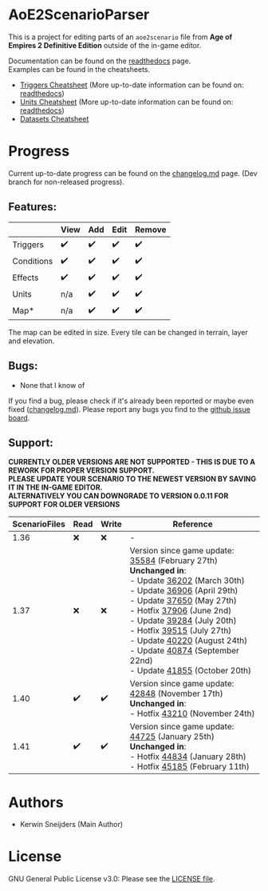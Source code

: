 # AoE2ScenarioParser

This is a project for editing parts of an `aoe2scenario` file from **Age of Empires 2
Definitive Edition** outside of the in-game editor.

Documentation can be found on the [readthedocs] page.  
Examples can be found in the cheatsheets.

- [Triggers Cheatsheet] (More up-to-date information can be found on: [readthedocs])
- [Units Cheatsheet] (More up-to-date information can be found on: [readthedocs])
- [Datasets Cheatsheet]

[readthedocs]: https://aoe2scenarioparser.readthedocs.io/en/master/
[triggers cheatsheet]: ./cheatsheets/TRIGGERS.md
[units cheatsheet]: ./cheatsheets/UNITS.md
[datasets cheatsheet]: ./cheatsheets/DATASETS.md

# Progress

Current up-to-date progress can be found on the [changelog.md] page. (Dev branch for non-released progress).

[changelog.md]: ./changelog.md

## Features:

|            | View               | Add                | Edit               | Remove             |
| ---------- | ------------------ | ------------------ | ------------------ | ------------------ |
| Triggers   | :heavy_check_mark: | :heavy_check_mark: | :heavy_check_mark: | :heavy_check_mark: |
| Conditions | :heavy_check_mark: | :heavy_check_mark: | :heavy_check_mark: | :heavy_check_mark: |
| Effects    | :heavy_check_mark: | :heavy_check_mark: | :heavy_check_mark: | :heavy_check_mark: |
| Units      | n/a                | :heavy_check_mark: | :heavy_check_mark: | :heavy_check_mark: |
| Map*       | n/a                | :heavy_check_mark: | :heavy_check_mark: | :heavy_check_mark: |

The map can be edited in size. Every tile can be changed in terrain, layer and elevation.

## Bugs:

- None that I know of

If you find a bug, please check if it's already been reported or maybe even fixed ([changelog.md]). Please report any bugs you find to the [github issue board].

[github issue board]: https://github.com/KSneijders/AoE2ScenarioParser/issues

## Support:

**CURRENTLY OLDER VERSIONS ARE NOT SUPPORTED - THIS IS DUE TO A REWORK FOR PROPER VERSION SUPPORT.**  
**PLEASE UPDATE YOUR SCENARIO TO THE NEWEST VERSION BY SAVING IT IN THE IN-GAME EDITOR.**  
**ALTERNATIVELY YOU CAN DOWNGRADE TO VERSION 0.0.11 FOR SUPPORT FOR OLDER VERSIONS**

| ScenarioFiles | Read               | Write              | Reference                                                                                                                                                                                                                                                                                                                                                                                             |
| ------------- | ------------------ | ------------------ | ----------------------------------------------------------------------------------------------------------------------------------------------------------------------------------------------------------------------------------------------------------------------------------------------------------------------------------------------------------------------------------------------------- |
| 1.36          | :x:                | :x:                | -                                                                                                                                                                                                                                                                                                                                                                                                     |
| 1.37          | :x:                | :x:                | Version since game update: [35584] (February 27th) <br> **Unchanged in**: <br> - Update [36202] (March 30th) <br> - Update [36906] (April 29th) <br> - Update [37650] (May 27th) <br> - Hotfix [37906] (June 2nd) <br> - Update [39284] (July 20th) <br> - Hotfix [39515] (July 27th) <br> - Update [40220] (August 24th) <br> - Update [40874] (September 22nd) <br> - Update [41855] (October 20th) |
| 1.40          | :heavy_check_mark: | :heavy_check_mark: | Version since game update: [42848] (November 17th) <br> **Unchanged in**: <br> - Hotfix [43210] (November 24th)                                                                                                                                                                                                                                                                                       |
| 1.41          | :heavy_check_mark: | :heavy_check_mark: | Version since game update: [44725] (January 25th) <br> **Unchanged in**: <br> - Hotfix [44834] (January 28th)<br> - Hotfix [45185] (February 11th)                                                                                                                                                                                                                                                                                         |

[35584]: https://www.ageofempires.com/news/aoe2de-update-35584/
[36202]: https://www.ageofempires.com/news/aoe2de-update-36202/
[36906]: https://www.ageofempires.com/news/aoe2de-update-36906/
[37650]: https://www.ageofempires.com/news/aoe2de-update-37650/
[37906]: https://www.ageofempires.com/news/aoe2de-hotfix-37906/
[39284]: https://www.ageofempires.com/news/aoe2de-update-39284/
[39515]: https://www.ageofempires.com/news/aoe2de-hotfix-39515/
[40220]: https://www.ageofempires.com/news/aoe2de-update-40220/
[40874]: https://www.ageofempires.com/news/aoe2de-update-40874/
[41855]: https://www.ageofempires.com/news/aoe2de-update-41855/
[42848]: https://www.ageofempires.com/news/aoe2de-update-42848/
[43210]: https://www.ageofempires.com/news/aoe2de-hotfix-43210/
[44725]: https://www.ageofempires.com/news/aoeiide-update-44725/
[44834]: https://www.ageofempires.com/news/aoeiide-update-44725#hotfix-44834
[45185]: https://www.ageofempires.com/news/aoe2de-hotfix-45185/

# Authors

- Kerwin Sneijders (Main Author)

# License

GNU General Public License v3.0: Please see the [LICENSE file].

[license file]: https://github.com/KSneijders/AoE2ScenarioParser/blob/dev/LICENSE
